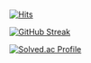 ###  
[![Hits](https://hits.seeyoufarm.com/api/count/incr/badge.svg?url=https%3A%2F%2Fgithub.com%2Fjungo0&count_bg=%23769DF9&title_bg=%233C4364&icon=github.svg&icon_color=%23FFFFFF&title=hits&edge_flat=false)](https://hits.seeyoufarm.com)
        
[![GitHub Streak](https://github-readme-streak-stats.herokuapp.com/?user=dkssud8150&theme=tokyonight)](https://git.io/streak-stats)
    
[![Solved.ac Profile](http://mazassumnida.wtf/api/v2/generate_badge?boj=jungo501)](https://solved.ac/jungo501/)
       
<!--  
**jungo0/jungo0** is a ✨ _special_ ✨ repository because its `README.md` (this file) appears on your GitHub profile.
   
Here are some ideas to get you started: 
 
- 🔭 I’m currently working on ...
- 🌱 I’m currently learning ...
- 👯 I’m looking to collaborate on ...
- 🤔 I’m looking for help with ...
- 💬 Ask me about ...
- 📫 How to reach me: ...
- 😄 Pronouns: ...
- ⚡ Fun fact: ... 
-->
   

